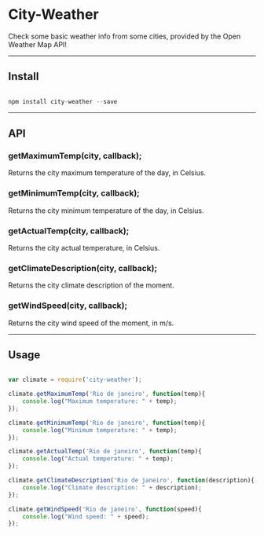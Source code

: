# City-Weather

Check some basic weather info from some cities, provided by the Open Weather Map API!

---

## Install

``` js

npm install city-weather --save

```

---

## API

### getMaximumTemp(city, callback);

Returns the city maximum temperature of the day, in Celsius.

### getMinimumTemp(city, callback);

Returns the city minimum temperature of the day, in Celsius.

### getActualTemp(city, callback);

Returns the city actual temperature, in Celsius.

### getClimateDescription(city, callback);

Returns the city climate description of the moment.

### getWindSpeed(city, callback);

Returns the city wind speed of the moment, in m/s.

---

## Usage

``` js

var climate = require('city-weather');

climate.getMaximumTemp('Rio de janeiro', function(temp){
    console.log("Maximum temperature: " + temp);
});

climate.getMinimumTemp('Rio de janeiro', function(temp){
    console.log("Minimum temperature: " + temp);
});

climate.getActualTemp('Rio de janeiro', function(temp){
    console.log("Actual temperature: " + temp);
});

climate.getClimateDescription('Rio de janeiro', function(description){
    console.log("Climate description: " + description);
});

climate.getWindSpeed('Rio de janeiro', function(speed){
    console.log("Wind speed: " + speed);
});

```
